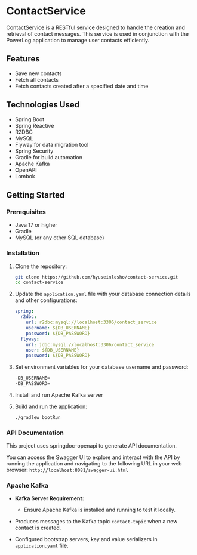 # ContactService

ContactService is a RESTful service designed to handle the creation and retrieval of contact messages. This service is used in conjunction with the PowerLog application to manage user contacts efficiently.

## Features

- Save new contacts
- Fetch all contacts
- Fetch contacts created after a specified date and time

## Technologies Used

- Spring Boot
- Spring Reactive
- R2DBC
- MySQL
- Flyway for data migration tool
- Spring Security
- Gradle for build automation
- Apache Kafka
- OpenAPI
- Lombok

## Getting Started

### Prerequisites

- Java 17 or higher
- Gradle
- MySQL (or any other SQL database)

### Installation

1. Clone the repository:
    ```sh
    git clone https://github.com/hyuseinlesho/contact-service.git
    cd contact-service
    ```

2. Update the `application.yaml` file with your database connection details and other configurations:
    ```yaml
    spring:
      r2dbc:
        url: r2dbc:mysql://localhost:3306/contact_service
        username: ${DB_USERNAME}
        password: ${DB_PASSWORD}
      flyway:
        url: jdbc:mysql://localhost:3306/contact_service
        user: ${DB_USERNAME}
        password: ${DB_PASSWORD}
    ```

3. Set environment variables for your database username and password:
    ```sh
    -DB_USERNAME=
    -DB_PASSWORD=
    ```

4. Install and run Apache Kafka server

5. Build and run the application:
    ```sh
    ./gradlew bootRun
    ```

### API Documentation

This project uses springdoc-openapi to generate API documentation.

You can access the Swagger UI to explore and interact with the API by running the application and navigating to the following URL in your web browser:
    ```
    http://localhost:8081/swagger-ui.html
    ```

### Apache Kafka

- **Kafka Server Requirement:**
  - Ensure Apache Kafka is installed and running to test it locally.

- Produces messages to the Kafka topic `contact-topic` when a new contact is created.
- Configured bootstrap servers, key and value serializers in `application.yaml` file.
